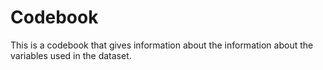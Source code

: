 # Codebook

This is a codebook that gives information about the information about the variables used in the dataset.
